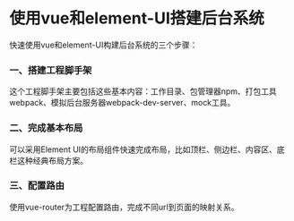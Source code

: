 # 使用vue和element-UI搭建后台系统

快速使用vue和element-UI构建后台系统的三个步骤：

### 一、搭建工程脚手架

这个工程脚手架主要包括这些基本内容：工作目录、包管理器npm、打包工具webpack、模拟后台服务器webpack-dev-server、mock工具。

### 二、完成基本布局

可以采用Element UI的布局组件快速完成布局，比如顶栏、侧边栏、内容区、底栏这种经典布局方案。

### 三、配置路由

使用vue-router为工程配置路由，完成不同url到页面的映射关系。

